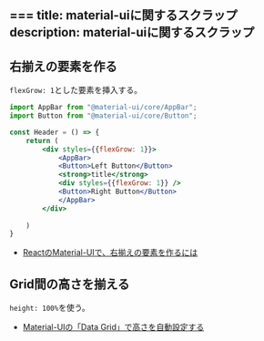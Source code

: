 ===
title: material-uiに関するスクラップ
description: material-uiに関するスクラップ
---

## 右揃えの要素を作る

`flexGrow: 1`とした要素を挿入する。

```jsx
import AppBar from "@material-ui/core/AppBar";
import Button from "@material-ui/core/Button";

const Header = () => {
    return (
        <div styles={{flexGrow: 1}}>
            <AppBar>
            <Button>Left Button</Button>
            <strong>title</strong>
            <div styles={{flexGrow: 1}} />
            <Button>Right Button</Button>
            </AppBar>
        </div>
        
    )
}
```

- [ReactのMaterial-UIで、右揃えの要素を作るには](https://kanchi0914.netlify.app/2020/03/12/react-spacer/)

## Grid間の高さを揃える

`height: 100%`を使う。

- [Material-UIの「Data Grid」で高さを自動設定する](https://tech-it.r-net.info/program/react/309/)